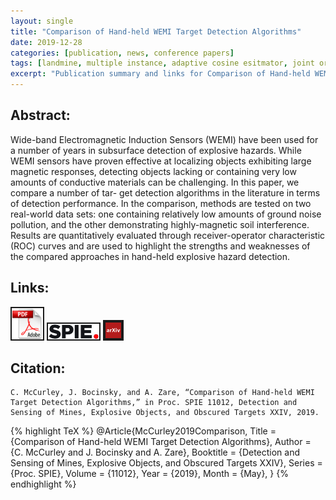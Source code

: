 ```yaml
---
layout: single
title: "Comparison of Hand-held WEMI Target Detection Algorithms"
date: 2019-12-28
categories: [publication, news, conference papers]
tags: [landmine, multiple instance, adaptive cosine esitmator, joint orthogonal matching pursuits, sectral matched filter, target detection, wide-band electromagnetic induction sensors]
excerpt: "Publication summary and links for Comparison of Hand-held WEMI Target Detection Algorithms"
---
```


## Abstract:

Wide-band Electromagnetic Induction Sensors (WEMI) have been used for a number of years in subsurface detection of explosive hazards. While WEMI sensors have proven effective at localizing objects exhibiting large magnetic responses, detecting objects lacking or containing very low amounts of conductive materials can be challenging. In this paper, we compare a number of tar- get detection algorithms in the literature in terms of detection performance. In the comparison, methods are tested on two real-world data sets: one containing relatively low amounts of ground noise pollution, and the other demonstrating highly-magnetic soil interference. Results are quantitatively evaluated through receiver-operator characteristic (ROC) curves and are used to highlight the strengths and weaknesses of the compared approaches in hand-held explosive hazard detection.

## Links:

<p>
<a href="/publications/McCurley2019Comparison.pdf"><img src="/photos/links/pdf-logo.png" alt="“PDF" height="50" border="2" /></a>
<a href="https://www.spiedigitallibrary.org/conference-proceedings-of-spie/11012/110120U/Comparison-of-hand-held-WEMI-target-detection-algorithms/10.1117/12.2519454.short?SSO=1"><img src="/photos/links/spie-logo.jpg" alt="“SPIE" height="25" border="2" /></a>
<a href="https://arxiv.org/abs/1903.09587"><img src="/photos/links/arxiv.png" alt="“arXiv" height="25" border="4" /></a>
</p>

## Citation:
```
C. McCurley, J. Bocinsky, and A. Zare, “Comparison of Hand-held WEMI Target Detection Algorithms,” in Proc. SPIE 11012, Detection and Sensing of Mines, Explosive Objects, and Obscured Targets XXIV, 2019.
```

{% highlight TeX %}
@Article{McCurley2019Comparison,
Title = {Comparison of Hand-held WEMI Target Detection Algorithms},
Author = {C. McCurley and J. Bocinsky and A. Zare},
Booktitle = {Detection and Sensing of Mines, Explosive Objects, and Obscured Targets XXIV},
Series = {Proc. SPIE},
Volume = {11012},
Year = {2019},
Month = {May},
}
{% endhighlight %}

